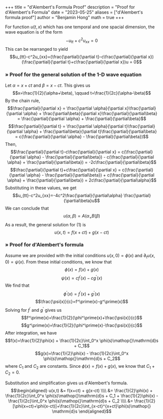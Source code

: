 +++
title = "d'Alembert's Formula Proof"
description = "Proof for d'Alembert's Formula"
date = "2023-05-25"
aliases = ["d'Alembert's formula proof"]
author = "Benjamin Hong"
math = true
+++

For function $u(t,x)$ which has one temporal and one spacial dimension, the wave equation is of the form
$$\begin{equation}-u_{tt}+c^2u_{xx}=0\end{equation}$$
This can be rearranged to yield
$$u_{tt}-c^2u_{xx}=(\frac{\partial}{\partial t}-c\frac{\partial}{\partial x})(\frac{\partial}{\partial t}+c\frac{\partial}{\partial x})u = 0$$

### » Proof for the general solution of the 1-D wave equation

Let $\alpha=x+ct$ and $\beta=x-ct$. This gives us
$$x=\frac{1}{2}(\alpha+\beta), \qquad t=\frac{1}{2c}(\alpha-\beta)$$
By the chain rule,
$$\frac{\partial}{\partial x} = \frac{\partial \alpha}{\partial x}\frac{\partial}{\partial \alpha} + \frac{\partial\beta}{\partial x}\frac{\partial}{\partial\beta} = \frac{\partial}{\partial \alpha} + \frac{\partial}{\partial\beta}$$
$$\frac{\partial}{\partial t} = \frac{\partial \alpha}{\partial t}\frac{\partial}{\partial \alpha} + \frac{\partial\beta}{\partial t}\frac{\partial}{\partial\beta} = c(\frac{\partial}{\partial \alpha} - \frac{\partial}{\partial\beta})$$
Then,
$$\frac{\partial}{\partial t}-c\frac{\partial}{\partial x} = c(\frac{\partial}{\partial \alpha} - \frac{\partial}{\partial\beta}) - c(\frac{\partial}{\partial \alpha} + \frac{\partial}{\partial\beta}) = -2c\frac{\partial}{\partial\beta}$$
$$\frac{\partial}{\partial t}+c\frac{\partial}{\partial x} = c(\frac{\partial}{\partial \alpha} - \frac{\partial}{\partial\beta}) + c(\frac{\partial}{\partial \alpha} + \frac{\partial}{\partial\beta}) = 2c\frac{\partial}{\partial\alpha}$$
Substituting in these values, we get
$$u_{tt}-c^2u_{xx}=-4c^2\frac{\partial}{\partial\alpha} \frac{\partial}{\partial\beta}u$$
We can conclude that
$$u(\alpha,\beta)=A(\alpha_ + B(\beta)$$
As a result, the general solution for $(1)$ is
$$u(x,t) = f(x+ct) + g(x-ct)$$

### » Proof for d'Alembert's formula

Assume we are provided with the initial conditions $u(x,0)=\phi(x)$ and $\partial_t u(x,0)=\psi(x)$. From these initial conditions, we know that
$$\phi(x)=f(x)+g(x)$$
$$\psi(x)=cf^\prime(x)-cg^\prime(x)$$
We find that
$$\phi^\prime(x)=f^\prime(x)+g^\prime(x)$$
$$\frac{\psi(x)}{c}=f^\prime(x)-g^\prime(x)$$
Solving for $f^\prime$ and $g^\prime$ gives us
$$f^\prime(x)=\frac{1}{2}(\phi^\prime(x)+\frac{\psi(x)}{c}$$
$$g^\prime(x)=\frac{1}{2}(\phi^\prime(x)-\frac{\psi(x)}{c}$$
After integration, we have
$$f(x)=\frac{1}{2}\phi(x) + \frac{1}{2c}\int_0^x \phi(s)\mathop{}\mathrm{d}s + C_1$$
$$g(x)=\frac{1}{2}\phi(x) - \frac{1}{2c}\int_0^x \phi(s)\mathop{}\mathrm{d}s + C_2$$
where $C_1$ and $C_2$ are constants. Since $\phi(x)=f(x)+g(x)$, we know that $C_1+C_2=0$.

Substitution and simplification gives us d'Alembert's formula.
$$\begin{aligned}
u(x,t) &= f(x+ct) + g(x-ct) \\\\ 
&= \frac{1}{2}\phi(x) + \frac{1}{2c}\int_0^x \phi(s)\mathop{}\mathrm{d}s + C_1 + \frac{1}{2}\phi(x) - \frac{1}{2c}\int_0^x \phi(s)\mathop{}\mathrm{d}s + C_2 \\\\
&= \frac{1}{2}[\phi(x+ct)+\phi(x-ct)]+\frac{1}{2c}\int_{x-ct}^{x+ct}\phi(s)\mathop{} \mathrm{d}s
\end{aligned}$$
